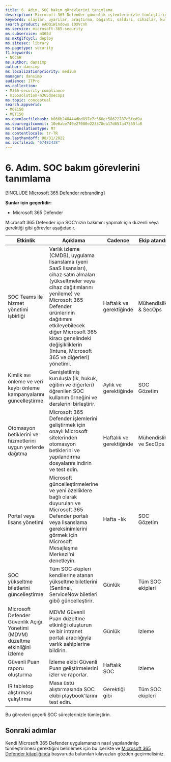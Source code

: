 ```yaml
---
title: 6. Adım. SOC bakım görevlerini tanımlama
description: Microsoft 365 Defender güvenlik işlemlerinizle tümleştirirken SOC bakım görevlerini belirleyin.
keywords: olaylar, uyarılar, araştırma, bağıntı, saldırı, cihazlar, kullanıcılar, kimlikler, kimlik, posta kutusu, e-posta, 365, Microsoft, m365, olay yanıtı, siber saldırı, secops, güvenlik işlemleri, soc
search.product: eADQiWindows 10XVcnh
ms.service: microsoft-365-security
ms.subservice: m365d
ms.mktglfcycl: deploy
ms.sitesec: library
ms.pagetype: security
f1.keywords:
- NOCSH
ms.author: dansimp
author: dansimp
ms.localizationpriority: medium
manager: dansimp
audience: ITPro
ms.collection:
- M365-security-compliance
- m365solution-m365dsecops
ms.topic: conceptual
search.appverid:
- MOE150
- MET150
ms.openlocfilehash: b066b248444dbd897e7c560ec58622787c5fed9a
ms.sourcegitcommit: 10e6abe740e27000e223378eb17d657a47555fa8
ms.translationtype: MT
ms.contentlocale: tr-TR
ms.lasthandoff: 08/31/2022
ms.locfileid: "67482438"
---
```

# <a name="step-6-identify-soc-maintenance-tasks"></a>6. Adım. SOC bakım görevlerini tanımlama

[!INCLUDE [Microsoft 365 Defender rebranding](../includes/microsoft-defender.md)]

**Şunlar için geçerlidir:**
- Microsoft 365 Defender

Microsoft 365 Defender için SOC'nizin bakımını yapmak için düzenli veya gerektiği gibi görevler aşağıdadır.

|Etkinlik|Açıklama|Cadence|Ekip atandı|
|---|---|---|---|
|SOC Teams ile hizmet yönetimi işbirliği|Varlık izleme (CMDB), uygulama lisanslama (yeni SaaS lisansları), cihaz satın almaları (yükseltmeler veya cihaz dağıtımlarını yenileme) ve Microsoft 365 Defender ürünlerinin dağıtımını etkileyebilecek diğer Microsoft 365 kiracı genelindeki değişikliklerin (Intune, Microsoft 365 ve diğerleri) yönetimi.|Haftalık ve gerektiğinde|Mühendislik & SecOps|
|Kimlik avı önleme ve veri kaybı önleme kampanyalarını güncelleştirme|Genişletilmiş kuruluşla (İk, hukuk, eğitim ve diğerleri) öğrenilen SOC kullanım örneğini ve derslerini birleştirir.|Aylık ve gerektiğinde|SOC Gözetim|
|Otomasyon betiklerini ve hizmetlerini uygun yerlerde dağıtma|Microsoft 365 Defender işlemlerini geliştirmek için onaylı Microsoft sitelerinden otomasyon betiklerini ve yapılandırma dosyalarını indirin ve test edin.|Haftalık ve gerektiğinde|Mühendislik ve SecOps|
|Portal veya lisans yönetimi|Microsoft güncelleştirmelerine ve yeni özelliklere bağlı olarak duyuruları ve Microsoft 365 Defender portalı veya lisanslama gereksinimlerini görmek için Microsoft Mesajlaşma Merkezi'ni denetleyin.|Hafta -lık|SOC Gözetim|
|SOC yükseltme biletlerini güncelleştirme|Tüm SOC ekipleri kendilerine atanan yükseltme biletlerini (Sentinel, ServiceNow biletleri gibi) güncelleştirir.|Günlük|Tüm SOC ekipleri|
|Microsoft Defender Güvenlik Açığı Yönetimi (MDVM) düzeltme etkinliğini izleme|MDVM Güvenli Puan düzeltme etkinliği oluşturun ve bir intranet portalı aracılığıyla varlık sahiplerine bildirin.|Günlük|Izleme|
|Güvenli Puan raporu oluşturma|İzleme ekibi Güvenli Puan geliştirmelerini izler ve raporlar.|Haftalık SOC|Izleme|
|IR tabletop alıştırması çalıştırma|Masa üstü alıştırmasında SOC ekibi playbook'larını test edin.|Gerektiği gibi|Tüm SOC ekipleri|

Bu görevleri geçerli SOC süreçlerinizle tümleştirin.

## <a name="next-steps"></a>Sonraki adımlar

Kendi Microsoft 365 Defender uygulamanızın nasıl yapılandırılıp tümleştirilmesi gerektiğini belirlemek için bu içerikte ve [Microsoft 365 Defender kitaplığında](/microsoft-365/security/defender) başvuruda bulunılan kılavuzları gözden geçirmelisiniz.
